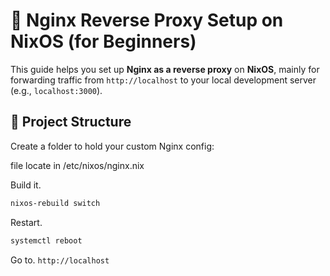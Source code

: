 # 🧭 Nginx Reverse Proxy Setup on NixOS (for Beginners)

This guide helps you set up **Nginx as a reverse proxy** on **NixOS**, mainly for forwarding traffic from `http://localhost` to your local development server (e.g., `localhost:3000`).

## 📁 Project Structure

Create a folder to hold your custom Nginx config:

file locate in /etc/nixos/nginx.nix

Build it.
```sh
nixos-rebuild switch
```
Restart.
```sh
systemctl reboot
```
Go to.
`http://localhost`
